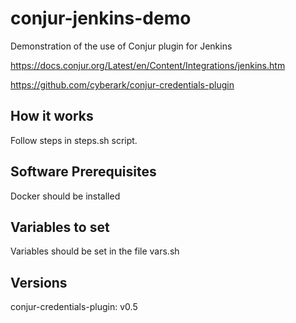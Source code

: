 # conjur-jenkins-demo
Demonstration of the use of Conjur plugin for Jenkins

https://docs.conjur.org/Latest/en/Content/Integrations/jenkins.htm

https://github.com/cyberark/conjur-credentials-plugin

## How it works 

Follow steps in steps.sh script.

## Software Prerequisites
Docker should be installed

## Variables to set
Variables should be set in the file vars.sh

## Versions
conjur-credentials-plugin: v0.5
